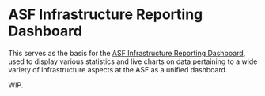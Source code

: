 # ASF Infrastructure Reporting Dashboard

This serves as the basis for the 
[ASF Infrastructure Reporting Dashboard](https://infra-reports.apache.org/),
used to display various statistics and live charts 
on data pertaining to a wide variety of infrastructure aspects at the ASF as a unified dashboard.

WIP.
